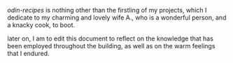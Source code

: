 *odin-recipes* is nothing other than the firstling of my projects, which I dedicate to my charming and lovely wife A., who is a wonderful person, and a knacky cook, to boot. 

later on, I am to edit this document to reflect on the knowledge that has been employed throughout the building, as well as on the warm feelings that I endured. 